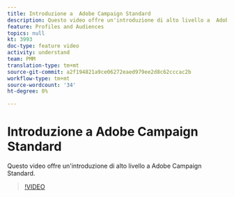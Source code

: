 ```yaml
---
title: Introduzione a  Adobe Campaign Standard
description: Questo video offre un'introduzione di alto livello a  Adobe Campaign Standard.
feature: Profiles and Audiences
topics: null
kt: 3993
doc-type: feature video
activity: understand
team: PMM
translation-type: tm+mt
source-git-commit: a2f194821a9ce06272eaed979ee2d8c62cccac2b
workflow-type: tm+mt
source-wordcount: '34'
ht-degree: 0%

---
```



# Introduzione a  Adobe Campaign Standard

Questo video offre un&#39;introduzione di alto livello a  Adobe Campaign Standard.

>[!VIDEO](https://video.tv.adobe.com/v/27072?quality=12)
